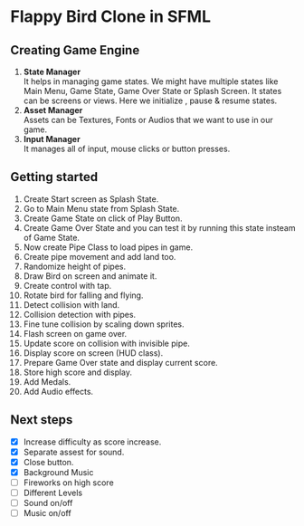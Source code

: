 # Flappy Bird Clone in SFML

## Creating Game Engine
1. __State Manager__  
It helps in managing game states. We might have multiple states like Main Menu, Game State, Game Over State or Splash Screen.  It states can be screens or views. Here we initialize
, pause & resume states.  
2. __Asset Manager__  
Assets can be Textures, Fonts or Audios that we want to use in our game.  
3. __Input Manager__  
It manages all of input, mouse clicks or button presses.  

## Getting started
1. Create Start screen as Splash State.  
2. Go to Main Menu state from Splash State.  
3. Create Game State on click of Play Button.  
4. Create Game Over State and you can test it by running this state insteam of Game State.  
5. Now create Pipe Class to load pipes in game.  
6. Create pipe movement and add land too.  
7. Randomize height of pipes.  
8. Draw Bird on screen and animate it.  
9. Create control with tap.  
10. Rotate bird for falling and flying.  
11. Detect collision with land.  
12. Collision detection with pipes.  
13. Fine tune collision by scaling down sprites.  
14. Flash screen on game over.  
15. Update score on collision with invisible pipe.  
16. Display score on screen (HUD class).  
17. Prepare Game Over state and display current score.  
18. Store high score and display.  
19. Add Medals.  
20. Add Audio effects.  
  
## Next steps
- [x] Increase difficulty as score increase.  
- [x] Separate assest for sound.  
- [x] Close button.  
- [x] Background Music  
- [ ] Fireworks on high score  
- [ ] Different Levels  
- [ ] Sound on/off  
- [ ] Music on/off  
